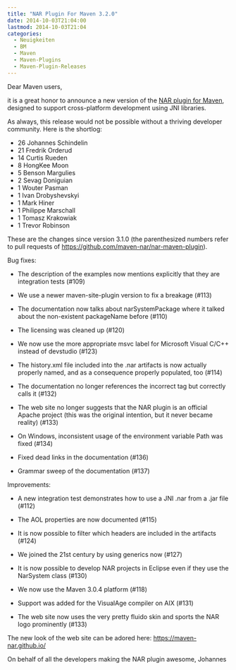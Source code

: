 ```yaml
---
title: "NAR Plugin For Maven 3.2.0"
date: 2014-10-03T21:04:00
lastmod: 2014-10-03T21:04
categories:
  - Neuigkeiten
  - BM
  - Maven
  - Maven-Plugins
  - Maven-Plugin-Releases
---
```

Dear Maven users,

it is a great honor to announce a new version of the [NAR plugin for
Maven](https://maven-nar.github.io/), designed to support cross-platform
development using JNI libraries.

As always, this release would not be possible without a thriving developer
community.  Here is the shortlog:

 * 26  Johannes Schindelin
 * 21  Fredrik Orderud
 * 14  Curtis Rueden
 *  8  HongKee Moon
 *  5  Benson Margulies
 *  2  Sevag Doniguian
 *  1  Wouter Pasman
 *  1  Ivan Drobyshevskyi
 *  1  Mark Hiner
 *  1  Philippe Marschall
 *  1  Tomasz Krakowiak
 *  1  Trevor Robinson

These are the changes since version 3.1.0 (the parenthesized numbers refer
to pull requests of https://github.com/maven-nar/nar-maven-plugin).

<!-- more -->

Bug fixes:

- The description of the examples now mentions explicitly that they are
  integration tests (#109)

- We use a newer maven-site-plugin version to fix a breakage (#113)

- The documentation now talks about narSystemPackage where it talked
  about the non-existent packageName before (#110)

- The licensing was cleaned up (#120)

- We now use the more appropriate msvc label for Microsoft Visual C/C++
  instead of devstudio (#123)

- The history.xml file included into the .nar artifacts is now actually
  properly named, and as a consequence properly populated, too (#114)

- The documentation no longer references the incorrect <arch> tag but
  correctly calls it <architecture> (#132)

- The web site no longer suggests that the NAR plugin is an official
  Apache project (this was the original intention, but it never became
  reality) (#133)

- On Windows, inconsistent usage of the environment variable Path was
  fixed (#134)

- Fixed dead links in the documentation (#136)

- Grammar sweep of the documentation (#137)

Improvements:

- A new integration test demonstrates how to use a JNI .nar from a .jar
  file (#112)

- The AOL properties are now documented (#115)

- It is now possible to filter which headers are included in the
  artifacts (#124)

- We joined the 21st century by using generics now (#127)

- It is now possible to develop NAR projects in Eclipse even if they use
  the NarSystem class (#130)

- We now use the Maven 3.0.4 platform (#118)

- Support was added for the VisualAge compiler on AIX (#131)

- The web site now uses the very pretty fluido skin and sports the NAR
  logo prominently (#133)

The new look of the web site can be adored here:
https://maven-nar.github.io/

On behalf of all the developers making the NAR plugin awesome,
Johannes

